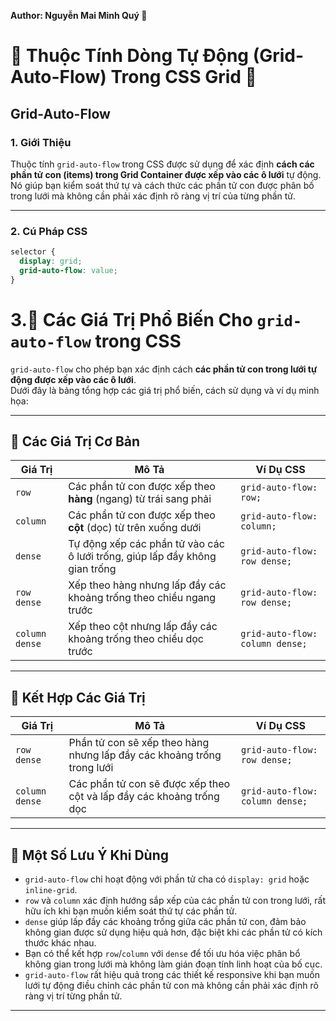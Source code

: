 **Author: Nguyễn Mai Minh Quý 🎨**

# 🌟 Thuộc Tính Dòng Tự Động (Grid-Auto-Flow) Trong CSS Grid 🌟

## Grid-Auto-Flow

### 1. **Giới Thiệu**
Thuộc tính `grid-auto-flow` trong CSS được sử dụng để xác định **cách các phần tử con (items) trong Grid Container được xếp vào các ô lưới** tự động.  
Nó giúp bạn kiểm soát thứ tự và cách thức các phần tử con được phân bố trong lưới mà không cần phải xác định rõ ràng vị trí của từng phần tử.

---

### 2. **Cú Pháp CSS**

```css
selector {
  display: grid;
  grid-auto-flow: value;
}
```
# 3.🎯 Các Giá Trị Phổ Biến Cho `grid-auto-flow` trong CSS

`grid-auto-flow` cho phép bạn xác định cách **các phần tử con trong lưới tự động được xếp vào các ô lưới**.  
Dưới đây là bảng tổng hợp các giá trị phổ biến, cách sử dụng và ví dụ minh họa:

---

## 🔹 Các Giá Trị Cơ Bản

| Giá Trị         | Mô Tả                                                                 | Ví Dụ CSS                                     |
|------------------|-----------------------------------------------------------------------|-----------------------------------------------|
| `row`            | Các phần tử con được xếp theo **hàng** (ngang) từ trái sang phải   | `grid-auto-flow: row;`                        |
| `column`         | Các phần tử con được xếp theo **cột** (dọc) từ trên xuống dưới      | `grid-auto-flow: column;`                     |
| `dense`          | Tự động xếp các phần tử vào các ô lưới trống, giúp lấp đầy không gian trống | `grid-auto-flow: row dense;`                  |
| `row dense`      | Xếp theo hàng nhưng lấp đầy các khoảng trống theo chiều ngang trước | `grid-auto-flow: row dense;`                  |
| `column dense`   | Xếp theo cột nhưng lấp đầy các khoảng trống theo chiều dọc trước   | `grid-auto-flow: column dense;`               |

---

## 🔹 Kết Hợp Các Giá Trị

| Giá Trị               | Mô Tả                                                                  | Ví Dụ CSS                                               |
|-----------------------|------------------------------------------------------------------------|---------------------------------------------------------|
| `row dense`           | Phần tử con sẽ xếp theo hàng nhưng lấp đầy các khoảng trống trong lưới | `grid-auto-flow: row dense;`                             |
| `column dense`        | Các phần tử con sẽ được xếp theo cột và lấp đầy các khoảng trống dọc   | `grid-auto-flow: column dense;`                          |

---

## 🔹 Một Số Lưu Ý Khi Dùng

- `grid-auto-flow` chỉ hoạt động với phần tử cha có `display: grid` hoặc `inline-grid`.
- `row` và `column` xác định hướng sắp xếp của các phần tử con trong lưới, rất hữu ích khi bạn muốn kiểm soát thứ tự các phần tử.
- `dense` giúp lấp đầy các khoảng trống giữa các phần tử con, đảm bảo không gian được sử dụng hiệu quả hơn, đặc biệt khi các phần tử có kích thước khác nhau.
- Bạn có thể kết hợp `row`/`column` với `dense` để tối ưu hóa việc phân bổ không gian trong lưới mà không làm gián đoạn tính linh hoạt của bố cục.
- `grid-auto-flow` rất hiệu quả trong các thiết kế responsive khi bạn muốn lưới tự động điều chỉnh các phần tử con mà không cần phải xác định rõ ràng vị trí từng phần tử.

---
